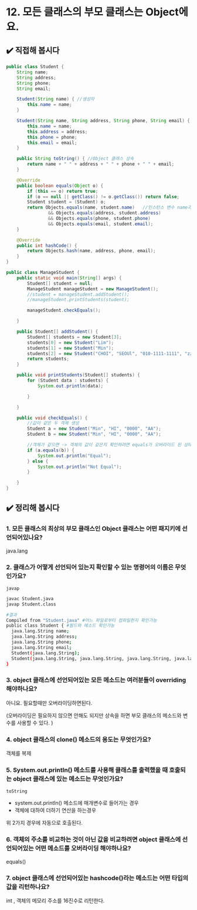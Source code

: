# 12. 모든 클래스의 부모 클래스는 Object에요.

## ✔️ 직접해 봅시다

```java
public class Student {
    String name;
    String address;
    String phone;
    String email;

    Student(String name) { //생성자
        this.name = name;
    }

    Student(String name, String address, String phone, String email) { ////생성자
        this.name = name;
        this.address = address;
        this.phone = phone;
        this.email = email;
    }

    public String toString() { //Object 클래스 상속
        return name + " " + address + " " + phone + " " + email;
    }

    @Override
    public boolean equals(Object o) {
        if (this == o) return true;
        if (o == null || getClass() != o.getClass()) return false;
        Student student = (Student) o;
        return Objects.equals(name, student.name)   //인스턴스 변수 name과 객체로 넘어온 o의 객체 name을 비교, 위에서 형변환 했음.
                && Objects.equals(address, student.address)
                && Objects.equals(phone, student.phone)
                && Objects.equals(email, student.email);
    }

    @Override
    public int hashCode() {
        return Objects.hash(name, address, phone, email);
    }
}
```

```java
public class ManageStudent {
    public static void main(String[] args) {
        Student[] student = null;
        ManageStudent manageStudent = new ManageStudent();
        //student = manageStudent.addStudent();
        //manageStudent.printStudents(student);

        manageStudent.checkEquals();

    }

    public Student[] addStudent() {
        Student[] students = new Student[3];
        students[0] = new Student("Lim");
        students[1] = new Student("Min");
        students[2] = new Student("CHOI", "SEOUl", "010-1111-1111", "zzzz@gamil.com");
        return students;
    }

    public void printStudents(Student[] students) {
        for (Student data : students) {
            System.out.println(data);

        }

    }

    public void checkEquals() {
        //값이 같은 두 객체 생성
        Student a = new Student("Min", "HI", "0000", "AA");
        Student b = new Student("Min", "HI", "0000", "AA");

        //객체가 같으면 -> 객체의 값이 같은지 확인하려면 equals가 오버라이드 된 상태로 equal를 사용해야함. 단순 주소 비교는 == 로 가능!
        if (a.equals(b)) {
            System.out.println("Equal");
        } else {
            System.out.println("Not Equal");
        }

    }
}
```

## ✔️ 정리해 봅시다

### 1. 모든 클래스의 최상의 부모 클래스인 Object 클래스는 어떤 패지키에 선언되어있나요?

java.lang

### 2. 클래스가 어떻게 선언되어 있는지 확인할 수 있는 명령어의 이름은 무엇인가요?

`javap`

```bash
javac Student.java
javap Student.class

#결과
Compiled from "Student.java" #어느 파일로부터 컴파일한지 확인가능 
public class Student { #필드와 메소드 확인가능
  java.lang.String name;
  java.lang.String address;
  java.lang.String phone;
  java.lang.String email;
  Student(java.lang.String);
  Student(java.lang.String, java.lang.String, java.lang.String, java.lang.String);
}
```

### 3. object 클래스에 선언되어있는 모든 메소드는 여러분들이 overriding 해야하나요?

아니요. 필요할때만 오버라이딩하면된다.

(오버라이딩은 필요하지 않으면 안해도 되지만 상속을 하면 부모 클래스의 메소드와 변수를 사용할 수 있다. )

### 4. object 클래스의 clone() 메소드의 용도는 무엇인가요?

객체를 복제

### 5. System.out.println() 메소드를 사용해 클래스를 출력했을 때 호출되는 object 클래스에 있는 메소드는 무엇인가요?

`toString`

- system.out.println() 메소드에 매개변수로 들어가는 경우
- 객체에 대하여 더하기 연산을 하는경우

위 2가지 경우에 자동으로 호출된다.

### 6. 객체의 주소를 비교하는 것이 아닌 값을 비교하려면 object 클래스에 선언되어있는 어떤 메소드를 오버라이딩 해야하나요?

equals()

### 7. object 클래스에 선언되어있는 hashcode()라는 메소드는 어떤 타입의 값을 리턴하나요?

int , 객체의 메모리 주소를 16진수로 리턴한다.